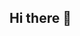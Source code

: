 ## Hi there 👋

<!--
**alexdataengineer/alexdataengineer** is a ✨ _special_ ✨ repository because its `README.md` (this file) appears on your GitHub profile.
Data professional with 5+ years of experience building scalable data pipelines, advanced analytics, and machine learning models across global organizations in finance, logistics, and tech.

I bring a hybrid skill set that bridges engineering, analytics, and data science, building end-to-end pipelines, insightful dashboards, and predictive models that drive business impact.

What I’ve delivered so far:
•Cut data processing time by 40% by migrating legacy pipelines to Spark and Databricks
•Automated reporting with LLMs and AI agents, reducing manual workload and boosting efficiency
•Built advanced Power BI dashboards for executives and operations, increasing visibility and decision speed
•Deployed predictive models (classification & forecasting) to support supply chain and sales optimization
•Integrated data across cloud stacks (Azure, GCP, AWS) using dbt, Airflow, and CI/CD best practices

Tech Stack:
SQL • Python • PySpark • Power BI • Snowflake • Databricks • dbt • Apache Airflow • GCP • Azure • AWS • Machine Learning • LLMs • Data Modeling • ETL/ELT • Git • CI/CD • Kafka • Fabric

Open to remote opportunities in Data Engineering, Analytics, or Data Science, with teams based in the US, UK, EU, or UAE.

📫 Email: alexsander.silveira11@outlook.com
📂My Blog: medium.com/@alexsander.silveira1
📂Github: https://github.com/alexdataengineer
-->
